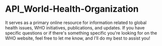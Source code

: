 # API_World-Health-Organization
It serves as a primary online resource for information related to global health issues, WHO initiatives, publications, and updates. If you have specific questions or if there's something specific you're looking for on the WHO website, feel free to let me know, and I'll do my best to assist you!


